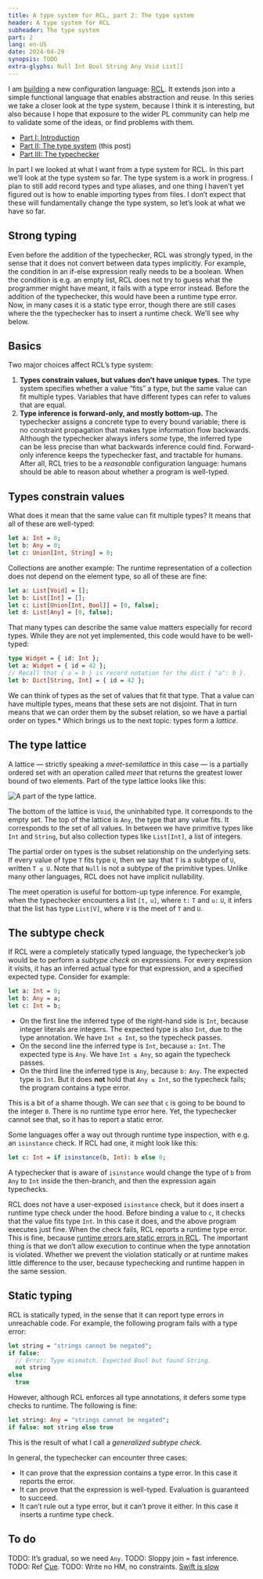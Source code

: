 ```yaml
---
title: A type system for RCL, part 2: The type system
header: A type system for RCL
subheader: The type system
part: 2
lang: en-US
date: 2024-04-29
synopsis: TODO
extra-glyphs: Null Int Bool String Any Void List[]
---
```


<span class="run-in">I am [building][rcl-intro]</span> a new configuration language:
[RCL][rcl-lang].
It extends json into a simple functional language
that enables abstraction and reuse.
In this series we take a closer look at the type system,
because I think it is interesting,
but also because I hope that exposure to the wider PL community
can help me to validate some of the ideas,
or find problems with them.

[rcl-intro]: /2024/a-reasonable-configuration-language
[rcl-lang]:  https://rcl-lang.org/

 * [Part <abbr>I</abbr>: Introduction][part1]
 * [Part <abbr>II</abbr>: The type system][part2] (this post)
 * [Part <abbr>III</abbr>: The typechecker][part3]

In part <abbr>I</abbr> we looked at what I want from a type system for RCL.
In this part we’ll look at the type system so far.
The type system is a work in progress.
I plan to still add record types and type aliases,
and one thing I haven’t yet figured out
is how to enable importing types from files.
I don’t expect that these will fundamentally change the type system,
so let’s look at what we have so far.

## Strong typing

Even before the addition of the typechecker,
RCL was strongly typed,
in the sense that it does not convert between data types implicitly.
For example,
the condition in an if-else expression really needs to be a boolean.
When the condition is e.g. an empty list,
RCL does not try to guess what the programmer might have meant,
it fails with a type error instead.
Before the addition of the typechecker,
this would have been a runtime type error.
Now, in many cases it is a static type error,
though there are still cases where the the typechecker
has to insert a runtime check.
We’ll see why below.

## Basics

Two major choices affect RCL’s type system:

 1. **Types constrain values, but values don’t have unique types.**
    The type system specifies whether a value “fits” a type,
    but the same value can fit multiple types.
    Variables that have different types can refer to values that are equal.
 2. **Type inference is forward-only, and mostly bottom-up.**
    The typechecker assigns a concrete type to every bound variable;
    there is no constraint propagation that makes type information flow backwards.
    Although the typechecker always infers _some_ type,
    the inferred type can be less precise
    than what backwards inference could find.
    Forward-only inference keeps the typechecker fast,
    and tractable for humans.
    After all, RCL tries to be a _reasonable_ configuration language:
    humans should be able to reason about whether a program is well-typed.

## Types constrain values

What does it mean that the same value can fit multiple types?
It means that all of these are well-typed:

<pre><code class="sourceCode"><span class="kw">let</span> a: <span class="dt">Int</span> = <span class="dv">0</span>;
<span class="kw">let</span> b: <span class="dt">Any</span> = <span class="dv">0</span>;
<span class="kw">let</span> c: <span class="dt">Union</span>[<span class="dt">Int</span>, <span class="dt">String</span>] = <span class="dv">0</span>;
</code></pre>

Collections are another example:
The runtime representation of a collection
does not depend on the element type,
so all of these are fine:

<pre><code class="sourceCode"><span class="kw">let</span> a: <span class="dt">List</span>[<span class="dt">Void</span>] = [];
<span class="kw">let</span> b: <span class="dt">List</span>[<span class="dt">Int</span>] = [];
<span class="kw">let</span> c: <span class="dt">List</span>[<span class="dt">Union</span>[<span class="dt">Int</span>, <span class="dt">Bool</span>]] = [<span class="dv">0</span>, <span class="kw">false</span>];
<span class="kw">let</span> d: <span class="dt">List</span>[<span class="dt">Any</span>] = [<span class="dv">0</span>, <span class="kw">false</span>];
</code></pre>

That many types can describe the same value
matters especially for record types.
While they are not yet implemented,
this code would have to be well-typed:

<pre><code class="sourceCode"><span class="kw">type</span> <span class="dt">Widget</span> = { id: <span class="dt">Int</span> };
<span class="kw">let</span> a: <span class="dt">Widget</span> = { <span class="n">id</span> = <span class="dv">42</span> };
<span class="co">// Recall that { a = b } is record notation for the dict { "a": b }.</span>
<span class="kw">let</span> b: <span class="dt">Dict</span>[<span class="dt">String</span>, <span class="dt">Int</span>] = { <span class="n">id</span> = <span class="dv">42</span> };
</code></pre>

We can think of types as the set of values that fit that type.
That a value can have multiple types,
means that these sets are not disjoint.
That in turn means that we can order them by the subset relation,
so we have a partial order on types.*
Which brings us to the next topic:
types form a _lattice_.

## The type lattice

A lattice — strictly speaking a _meet-semilattice_ in this case —
is a partially ordered set with an operation called _meet_
that returns the greatest lower bound of two elements.
Part of the type lattice looks like this:

<!-- TODO: Fix up css in the svg to work with the subsetted font. -->
![A part of the type lattice.](/images/lattice.svg)

The bottom of the lattice is `Void`, the uninhabited type.
It corresponds to the empty set.
The top of the lattice is `Any`, the type that any value fits.
It corresponds to the set of all values.
In between we have primitive types like `Int` and `String`,
but also collection types like `List[Int]`,
a list of integers.

The partial order on types is the subset relationship on the underlying sets.
If every value of type `T` fits type `U`,
then we say that `T` is a subtype of `U`, written `T ≤ U`.
Note that `Null` is not a subtype of the primitive types.
Unlike many other languages,
RCL does not have implicit nullability.

The meet operation is useful for bottom-up type inference.
For example,
when the typechecker encounters a list `[t,` `u]`,
where `t:` `T` and `u:` `U`,
it infers that the list has type `List[V]`,
where `V` is the meet of `T` and `U`.

## The subtype check

If RCL were a completely statically typed language,
the typechecker’s job would be to perform a _subtype check_ on expressions.
For every expression it visits,
it has an inferred actual type for that expression,
and a specified expected type.
Consider for example:

<pre><code class="sourceCode"><span class="kw">let</span> a: <span class="dt">Int</span> = <span class="dv">0</span>;
<span class="kw">let</span> b: <span class="dt">Any</span> = a;
<span class="kw">let</span> c: <span class="dt">Int</span> = b;
</code></pre>

 * On the first line
   the inferred type of the right-hand side is `Int`,
   because integer literals are integers.
   The expected type is also `Int`,
   due to the type annotation.
   We have `Int ≤ Int`,
   so the typecheck passes.
 * On the second line
   the inferred type is `Int`, because `a:` `Int`.
   The expected type is `Any`.
   We have `Int ≤ Any`,
   so again the typecheck passes.
 * On the third line
   the inferred type is `Any`, because `b:` `Any`.
   The expected type is `Int`.
   But it does **not** hold that `Any ≤ Int`,
   so the typecheck fails;
   the program contains a type error.

This is a bit of a shame though.
We can _see_ that `c` is going to be bound to the integer `0`.
There is no runtime type error here.
Yet, the typechecker cannot see that,
so it has to report a static error.

Some languages offer a way out through runtime type inspection,
with e.g. an `isinstance` check.
If RCL had one, it might look like this:

<pre><code class="sourceCode"><span class="kw">let</span> c: <span class="dt">Int</span> = <span class="kw">if</span> <span class="fu">isinstance</span>(b, <span class="dt">Int</span>): b <span class="kw">else</span> <span class="dv">0</span>;
</code></pre>

A typechecker that is aware of `isinstance`
would change the type of `b` from `Any` to `Int` inside the then-branch,
and then the expression again typechecks.

R<!---->C<!---->L does not have a user-exposed `isinstance` check,
but it does insert a runtime type check under the hood.
Before binding a value to `c`,
it checks that the value fits type `Int`.
In this case it does,
and the above program executes just fine.
When the check fails,
RCL reports a runtime type error.
This is fine, because [runtime errors are static errors in RCL][static].
The important thing
is that we don’t allow execution to continue
when the type annotation is violated.
Whether we prevent the violation statically or at runtime
makes little difference to the user,
because typechecking and runtime happen in the same session.

[static]: /2024/a-type-system-for-rcl-part-1-introduction#blurring-the-line-between-static-and-runtime

## Static typing

R<!---->C<!---->L is statically typed,
in the sense that it can report type errors in unreachable code.
For example,
the following program fails with a type error:

<pre><code class="sourceCode"><span class="kw">let</span> string = <span class="st">"strings cannot be negated"</span>;
<span class="kw">if</span> <span class="kw">false</span>:
  <span class="co">// Error: Type mismatch. Expected Bool but found String.</span>
  <span class="kw">not</span> string
<span class="kw">else</span>
  <span class="kw">true</span>
</code></pre>

However,
although RCL enforces all type annotations,
it defers some type checks to runtime.
The following is fine:

<pre><code class="sourceCode"><span class="kw">let</span> string: <span class="dt">Any</span> = <span class="st">"strings cannot be negated"</span>;
<span class="kw">if</span> <span class="kw">false</span>: <span class="kw">not</span> string <span class="kw">else</span> <span class="kw">true</span>
</code></pre>

This is the result of what I call a _generalized subtype check_.


In general,
the typechecker can encounter three cases:

* It can prove that the expression contains a type error.
  In this case it reports the error.
* It can prove that the expression is well-typed.
  Evaluation is guaranteed to succeed.
* It can’t rule out a type error, but it can’t prove it either.
  In this case it inserts a runtime type check.

## To do

TODO: It’s gradual, so we need `Any`.
TODO: Sloppy join = fast inference.
TODO: Ref [Cue][cue-lattice].
TODO: Write no HM, no constraints. [Swift is slow][swift-slow]

[part1]: /2024/a-type-system-for-rcl-part-1-introduction
[part2]: /2024/a-type-system-for-rcl-part-2-the-type-system
[part3]: /2024/a-type-system-for-rcl-part-3-the-typechecker

[swift-slow]:  https://danielchasehooper.com/posts/why-swift-is-slow/
[cue-lattice]: https://cuelang.org/docs/concept/the-logic-of-cue/
